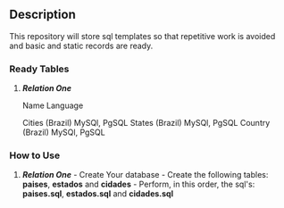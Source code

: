 ## Description
This repository will store sql templates so that repetitive work is avoided and basic and static records are ready.

### Ready Tables
1. **_Relation One_**

	Name				 	Language

	Cities (Brazil)		 	MySQl, PgSQL
	States (Brazil)		 	MySQl, PgSQL
	Country (Brazil)	 	MySQl, PgSQL

### How to Use
1. **_Relation One_**
		- Create Your database
		- Create the following tables: **paises**, **estados** and **cidades**
		- Perform, in this order, the sql's: **paises.sql**, **estados.sql** and **cidades.sql**